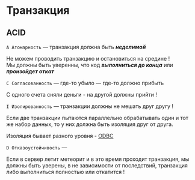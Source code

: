 # Транзакция


## ACID

`A Атомарность` — транзакция должна быть ***неделимой***

Не можем проводить транзакцию и остановиться на средине !<br>
Мы должны быть уверенны, что код ***выполниться до конца*** или ***произойдет откат***

`C Согласованность` — где-то убыло — где-то должно прибыть

С одного счета сняли деньги - на другой должны прийти ! 

`I Изолированность` — транзакции должны не мешать друг другу !

Если две транзакции пытаются параллельно обрабатывать один и тот же набор данных, 
то у них должна быть изоляция друг от друга.

Изоляция бывает разного уровня - [ODBC](БД-ODBC.md)

`D Отказоустойчивость` — 

Если в сервер летит метеорит и в это время проходит транзакция, мы должны быть уверены, 
в не зависимости от последствий, транзакция либо выполниться полностью или откатится !


